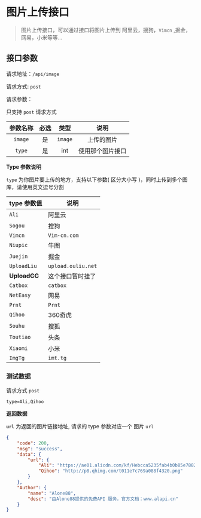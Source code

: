 # 图片上传接口

> 图片上传接口，可以通过接口将图片上传到 阿里云，搜狗，`Vimcn` ,掘金，网易，小米等等...



## 接口参数

请求地址：`/api/image`

请求方式: `post`

请求参数：

只支持 `post` 请求方式

| 参数名称 | 必选 |  类型   |       说明       |
| :------: | :--: | :-----: | :--------------: |
| `image`  |  是  | `image` |    上传的图片    |
|  `type`  |  是  |   int   | 使用那个图片接口 |

**Type 参数说明**

`type` 为你图片要上传的地方，支持以下参数( 区分大小写 )，同时上传到多个图库，请使用英文逗号分割

| type 参数值      | 说明               |
| ---------------- | ------------------ |
| `Ali`            | 阿里云             |
| `Sogou`          | 搜狗               |
| `Vimcn`          | `Vim-cn.com`       |
| `Niupic`         | 牛图               |
| `Juejin`         | 掘金               |
| `UploadLiu`      | `upload.ouliu.net` |
| **~~UploadCC~~** | 这个接口暂时挂了   |
| `Catbox`         | `catbox`           |
| `NetEasy`        | 网易               |
| `Prnt`           | `Prnt`             |
| `Qihoo`          | 360奇虎            |
| `Souhu`          | 搜狐               |
| `Toutiao`        | 头条               |
| `Xiaomi`         | 小米               |
| `ImgTg`          | `imt.tg`           |

### 测试数据

请求方式 `post`  

`type=Ali,Qihoo`



**返回数据**

**`url`** 为返回的图片链接地址, 请求的 type 参数对应一个 图片 `url` 

```json
{
    "code": 200,
    "msg": "success",
    "data": {
        "url": {
            "Ali": "https://ae01.alicdn.com/kf/Hebcca5235fab4b0b85e7882ac043a0faP.png",
            "Qihoo": "http://p8.qhimg.com/t011e7c769a088f4320.png"
        }
    },
    "Author": {
        "name": "Alone88",
        "desc": "由Alone88提供的免费API 服务，官方文档：www.alapi.cn"
    }
}
```

